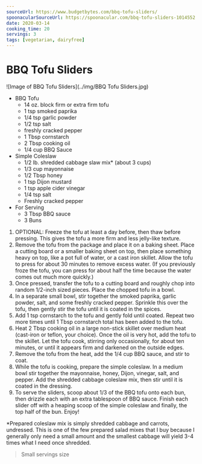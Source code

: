 ```yaml
---
sourceUrl: https://www.budgetbytes.com/bbq-tofu-sliders/
spoonacularSourceUrl: https://spoonacular.com/bbq-tofu-sliders-1014552
date: 2020-03-14
cooking_time: 20
servings: 3
tags: [vegetarian, dairyfree]
---
```

# BBQ Tofu Sliders

![Image of BBQ Tofu Sliders](../img/BBQ Tofu Sliders.jpg)


- BBQ Tofu
  - 14 oz. block firm or extra firm tofu
  - 1 tsp smoked paprika
  - 1/4 tsp garlic powder
  - 1/2 tsp salt
  - freshly cracked pepper
  - 1 Tbsp cornstarch
  - 2 Tbsp cooking oil
  - 1/4 cup BBQ Sauce
- Simple Coleslaw
  - 1/2 lb. shredded cabbage slaw mix* (about 3 cups)
  - 1/3 cup mayonnaise
  - 1/2 Tbsp honey
  - 1 tsp Dijon mustard
  - 1 tsp apple cider vinegar
  - 1/4 tsp salt
  - Freshly cracked pepper
- For Serving
  - 3 Tbsp BBQ sauce
  - 3 Buns

1. OPTIONAL: Freeze the tofu at least a day before, then thaw before pressing. This gives the tofu a more firm and less jelly-like texture.
2. Remove the tofu from the package and place it on a baking sheet. Place a cutting board or a smaller baking sheet on top, then place something heavy on top, like a pot full of water, or a cast iron skillet. Allow the tofu to press for about 30 minutes to remove excess water. (If you previously froze the tofu, you can press for about half the time because the water comes out much more quickly.)
3. Once pressed, transfer the tofu to a cutting board and roughly chop into random 1/2-inch sized pieces. Place the chopped tofu in a bowl.
4. In a separate small bowl, stir together the smoked paprika, garlic powder, salt, and some freshly cracked pepper. Sprinkle this over the tofu, then gently stir the tofu until it is coated in the spices.
5. Add 1 tsp cornstarch to the tofu and gently fold until coated. Repeat two more times until 1 Tbsp cornstarch total has been added to the tofu.
6. Heat 2 Tbsp cooking oil in a large non-stick skillet over medium heat (cast-iron or teflon, your choice). Once the oil is very hot, add the tofu to the skillet. Let the tofu cook, stirring only occasionally, for about ten minutes, or until it appears firm and darkened on the outside edges.
7. Remove the tofu from the heat, add the 1/4 cup BBQ sauce, and stir to coat.
8. While the tofu is cooking, prepare the simple coleslaw. In a medium bowl stir together the mayonnaise, honey, Dijon, vinegar, salt, and pepper. Add the shredded cabbage coleslaw mix, then stir until it is coated in the dressing.
9. To serve the sliders, scoop about 1/3 of the BBQ tofu onto each bun, then drizzle each with an extra tablespoon of BBQ sauce. Finish each slider off with a heaping scoop of the simple coleslaw and finally, the top half of the bun. Enjoy!

*Prepared coleslaw mix is simply shredded cabbage and carrots, undressed. This is one of the few prepared salad mixes that I buy because I generally only need a small amount and the smallest cabbage will yield 3-4 times what I need once shredded. 

> Small servings size
